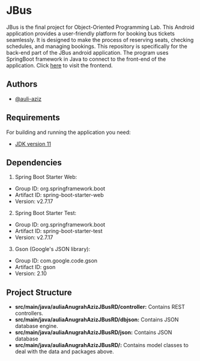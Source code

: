 
# JBus

JBus is the final project for Object-Oriented Programming Lab. This Android application provides a user-friendly platform for booking bus tickets seamlessly. It is designed to make the process of reserving seats, checking schedules, and managing bookings. This repository is specifically for the back-end part of the JBus android application. The program uses SpringBoot framework in Java to connect to the front-end of the application.  Click [here](https://github.com/auli-aziz/JBus-android.git) to visit the frontend.
## Authors

- [@auli-aziz](https://www.github.com/auli-aziz)


## Requirements

For building and running the application you need:
* [JDK version 11](https://www.oracle.com/java/technologies/javase/jdk11-readme.html)
## Dependencies

1. Spring Boot Starter Web:
- Group ID: org.springframework.boot
- Artifact ID: spring-boot-starter-web
- Version: v2.7.17

2. Spring Boot Starter Test:
- Group ID: org.springframework.boot
- Artifact ID: spring-boot-starter-test
- Version: v2.7.17

3. Gson (Google's JSON library):
- Group ID: com.google.code.gson
- Artifact ID: gson
- Version: 2.10
## Project Structure

- **src/main/java/auliaAnugrahAzizJBusRD/controller:** Contains REST controllers.
- **src/main/java/auliaAnugrahAzizJBusRD/dbjson:** Contains JSON database engine.
- **src/main/java/auliaAnugrahAzizJBusRD/json:** Contains JSON database
- **src/main/java/auliaAnugrahAzizJBusRD/:** Contains model classes to deal with the data and packages above.
